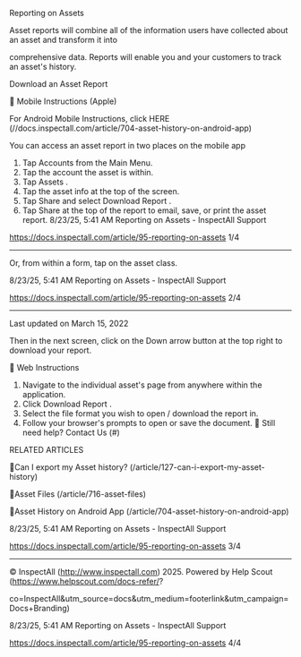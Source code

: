 Reporting on Assets

Asset reports will combine all of the information users have collected about an asset and transform it into

comprehensive data. Reports will enable you and your customers to track an asset's history.

Download an Asset Report

 Mobile Instructions (Apple)

For Android Mobile Instructions, click HERE (//docs.inspectall.com/article/704-asset-history-on-android-app)

You can access an asset report in two places on the mobile app

1. Tap  Accounts  from the Main Menu.
2. Tap the account the asset is within.
3. Tap  Assets .
4. Tap the asset info at the top of the screen.
5. Tap  Share  and select  Download Report .
6. Tap  Share  at the top of the report to email, save, or print the asset report.
8/23/25, 5:41 AM Reporting on Assets - InspectAll Support

https://docs.inspectall.com/article/95-reporting-on-assets 1/4


---

Or, from within a form, tap on the asset class.

8/23/25, 5:41 AM Reporting on Assets - InspectAll Support

https://docs.inspectall.com/article/95-reporting-on-assets 2/4


---

Last updated on March 15, 2022

Then in the next screen, click on the Down arrow button at the top right to download your report.

 Web Instructions

1. Navigate to the individual asset's page from anywhere within the application.
2. Click  Download Report .
3. Select the file format you wish to open / download the report in.
4. Follow your browser's prompts to open or save the document.
 Still need help? Contact Us (#)

RELATED ARTICLES

Can I export my Asset history? (/article/127-can-i-export-my-asset-history)

Asset Files (/article/716-asset-files)

Asset History on Android App (/article/704-asset-history-on-android-app)

8/23/25, 5:41 AM Reporting on Assets - InspectAll Support

https://docs.inspectall.com/article/95-reporting-on-assets 3/4


---

© InspectAll (http://www.inspectall.com) 2025. Powered by Help Scout (https://www.helpscout.com/docs-refer/?

co=InspectAll&utm_source=docs&utm_medium=footerlink&utm_campaign=Docs+Branding)

8/23/25, 5:41 AM Reporting on Assets - InspectAll Support

https://docs.inspectall.com/article/95-reporting-on-assets 4/4

